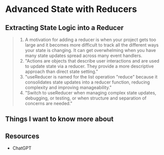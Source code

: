 # Advanced State with Reducers

## Extracting State Logic into a Reducer

> 1. A motivation for adding a reducer is when your project gets too large and it becomes more difficult to track all the different ways your state is changing. It can get overwhelming when you have many state updates spread across many event handlers.
> 2. "Actions are objects that describe user interactions and are used to update state via a reducer. They provide a more descriptive approach than direct state setting."
> 3. "useReducer is named for the list operation "reduce" because it consolidates state updates into a reducer function, reducing complexity and improving manageability."
> 4. "Switch to useReducer when managing complex state updates, debugging, or testing, or when structure and separation of concerns are needed."

## Things I want to know more about

## Resources

- ChatGPT
